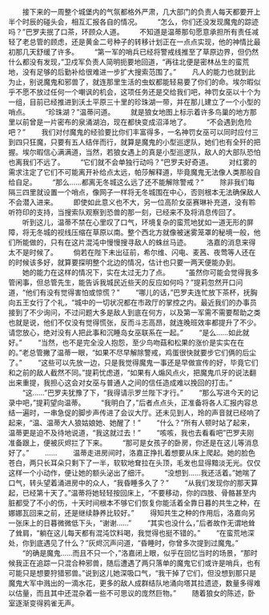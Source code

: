 　　接下来的一周整个城堡内的气氛都格外严肃，几大部门的负责人每天都要开上半个时辰的碰头会，相互汇报各自的情况。
　　“怎么，你们还没发现魔鬼的踪迹吗？”巴罗夫抿了口茶，环顾众人道。
　　不知道是温蒂那句愿意承担所有责任减轻了老总管的顾虑，还是黄金二号种子的转移计划正在一点点实现，他的神情比最初那几天舒缓了许多。
　　“第一军的哨兵已经将警戒线推至了草原边界，但仍然什么都没有发现，”卫戍军负责人简明扼要地回道，“再往北便是密林丛生的蛮荒地，没有足够的后勤补给很难进一步扩大搜索范围了。”
　　凡人的能力也就到此为止，别说魔鬼和邪兽了，就连那里生活的虫蚁都能轻易要了你们的命。埃尔暇似乎不愿不放过任何一个嘲讽的机会，这项任务还是交给我们吧，神罚女巫以十个为一组，目前已经推进到沃土平原三十里的珍珠湖一带，并在那儿建立了一个小型的哨点。
　　“珍珠湖？”温蒂问道。
　　就是狼女地图上标示着许多鸟巢的地方那里以前曾是一片密布的泉涌湖泊，现在都快变成沼泽地了。
　　“不会遇到危险吧？”
　　我们对付魔鬼的经验要比你们丰富得多，一名神罚女巫可以同时应付三到四只狂魔，只要有五人结伴而行，就算是魔鬼的小型巡逻队，她们也有全歼的把握。埃尔暇信心满满道，当然，若狼女遇上的真是小型巡逻队，敌人的大部队恐怕也离我们不远了。
　　“它们就不会单独行动吗？”巴罗夫好奇道。
　　对红雾的需求注定了它们不可能离开补给点太远，帕莎解释道，毕竟魔鬼无法像人类那般自给自足。
　　“那么……都离无冬城这么远了还不能解除警戒？”
　　除非我们每隔三四里就设置一个哨点，像网子一样将无冬城围在中心，否则根本无法确保敌人不会潜入进来。
　　即使如此意义也不大，另一位高阶女巫赛琳补充道，没有聆听符印的支持，当搜索队观察到恐兽的那一刻，已经来不及将消息传回了。
　　听到这儿，温蒂不禁在心里叹了口气，环境复杂的蛮荒地犹如一道无形的屏障，将无冬城的视线压缩在草原以南。整个西北方就像被迷雾笼罩的秘境一般，他们所能做的，只有在这片混沌中慢慢搜寻敌人的蛛丝马迹。
　　洛嘉的消息来得太不是时候了。
　　倘若在陛下未出征前，希尔维、闪电、麦茜、夜莺等人还在的时候该多好，就算要探明整个北边的情况，估计也只要一两天便能办到。
　　她的能力在这样的情况下，实在太过无力了点。
　　“虽然你可能会觉得我多管闲事，但总管先生，能告诉我城民近些天的反应如何吗？”提莉忽然开口问道，“他们有没有觉得害怕或惊慌？”
　　“哪儿的话，”巴罗夫连忙放下茶杯，抚胸向五王女行了个礼，“城中的一切状况都在市政厅的掌控之内。最近我们的办事员接到了不少询问，不过问题大多是敌人到底在何方，以及第一军需不需要帮助之类也就是说，他们不仅没有觉得慌张，反而斗志高昂，就连晚班效率都提升了不少。请您放心，绝对没有人把此事和沉睡岛女巫联系在一起。”
　　“是么……如此就好。”
　　“当然，也不是完全没人抱怨，至少鸟吻菇和松果的涨价是实实在在的。”老总管撇了温蒂一眼，“如果不尽早解除警戒，鸡蛋很快就要步它们俩的后尘了。”
　　“这些可以先放一边，只是我觉得魔鬼一事还是早做宣传的好，毕竟它们和之前的敌人截然不同。”提莉忧虑道，“如果有人煽风点火，把魔鬼爪牙的说法翻出来重提，我担心这会对女巫与普通人之间的信任造成难以挽回的打击。”
　　“这……”巴罗夫犹豫了下，“我得请示罗兰陛下才行。”
　　“那么写进今天的记录中吧，”提莉望向温蒂。
　　“我明白了，”后者点点头，正准备将各人汇报内容总结一遍时，一串急促的脚步声传进了会议大厅。还未见到人，玲的声音就已经响了起来，“温、温蒂大人狼姑娘她、她醒了！”
　　“什么？”所有人顿时站了起来，温蒂更是迫不及待地说道，“我这就过去！”
　　“咳咳，我也去看看吧”巴罗夫刚准备跟上，便被灰烬拦了下来。
　　“那可是女孩子的卧房，你还是在这儿等消息好了。”
　　……
　　温蒂走进房间时，洛嘉正挣扎着想要从床上爬起。她的脸色苍白，两只长耳朵只剩下了一半，软软地耷拉在头顶，毛发也显得黯淡无光。仅仅这样一个小动作，便让她的额头泌出了细汗。
　　“没想到……我还活着。”她喘了口气，转头望着涌进房中的众人，“我昏睡多久了？”
　　“从我们发现你的那天算起，已经第十天了。”温蒂将她轻轻按回床上，“不要移动，你的四肢、骨骼甚至内脏都受了不小的伤，十天时间根本不够它们恢复你能活着全靠日暮的共生之种，在娜娜瓦回来之前，还是继续静养比较好。”
　　得知共生之种的作用后，洛嘉向另一张床上的日暮微微低下头，“谢谢……”
　　“其实也没什么，”后者故作无谓地耸了耸肩，“躺在这儿每天都有混沌饮料喝，我觉得也挺不错的。”
　　“在蛮荒地深处，你到底遇见了什么？”灰烬沉声问道，“昏睡时，你曾多次提到过魔鬼。”
　　“的确是魔鬼……而且不只一个，”洛嘉闭上眼，似乎在回忆当时的场景，“那时候我正在追踪一只混合种邪兽，随后遭遇了两只落单的魔鬼它们或许是哨兵，也有可能只是想要狩猎邪兽。”说到这儿她深吸口气，“我干掉了它们，但没想到那只是魔鬼大军中溅出的一滴水花，更多的敌人成群结队地涌向塔其拉遗迹，数量多得难以估量，而且其中还混杂着一些不可思议的庞然巨物。”
　　随着狼女的陈述，卧室逐渐变得鸦雀无声。